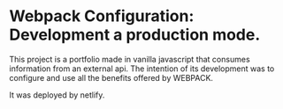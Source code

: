 # Webpack Configuration: Development a production mode.

This project is a portfolio made in vanilla javascript that consumes information from an external api. The intention of its development was to configure and use all the benefits offered by WEBPACK.

It was deployed by netlify.

